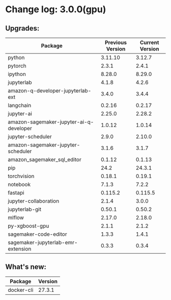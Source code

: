 # Change log: 3.0.0(gpu)

## Upgrades: 

Package | Previous Version | Current Version
---|---|---
python|3.11.10|3.12.7
pytorch|2.3.1|2.4.1
ipython|8.28.0|8.29.0
jupyterlab|4.1.8|4.2.6
amazon-q-developer-jupyterlab-ext|3.4.0|3.4.4
langchain|0.2.16|0.2.17
jupyter-ai|2.25.0|2.28.2
amazon-sagemaker-jupyter-ai-q-developer|1.0.12|1.0.14
jupyter-scheduler|2.9.0|2.10.0
amazon-sagemaker-jupyter-scheduler|3.1.6|3.1.7
amazon_sagemaker_sql_editor|0.1.12|0.1.13
pip|24.2|24.3.1
torchvision|0.18.1|0.19.1
notebook|7.1.3|7.2.2
fastapi|0.115.2|0.115.5
jupyter-collaboration|2.1.4|3.0.0
jupyterlab-git|0.50.1|0.50.2
mlflow|2.17.0|2.18.0
py-xgboost-gpu|2.1.1|2.1.2
sagemaker-code-editor|1.3.3|1.4.1
sagemaker-jupyterlab-emr-extension|0.3.3|0.3.4

## What's new: 

Package | Version 
---|---
docker-cli|27.3.1
